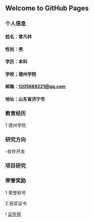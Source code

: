 ## Welcome to GitHub Pages

### 个人信息

#### 姓名：曾凡林

#### 性别：男

#### 学历：本科

#### 学校；德州学院

#### 邮箱：1205689221@qq.com

#### 地址：山东省济宁市

### 教育经历
1 德州学院

### 研究方向
-软件开发

### 项目研究

### 荣誉奖励
1 荣誉称号

2 获奖证书

! [证件照](1.jpg)
